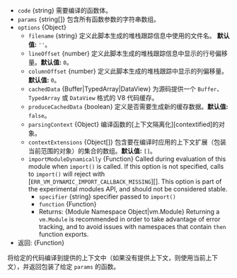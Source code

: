 <!-- YAML
added: v10.10.0
changes:
  - version: v14.1.0
    pr-url: https://github.com/nodejs/node/pull/32985
    description: The `importModuleDynamically` option is now supported.
-->
* `code` {string} 需要编译的函数体。
* `params` {string[]} 包含所有函数参数的字符串数组。
* `options` {Object}
  * `filename` {string} 定义此脚本生成的堆栈跟踪信息中使用的文件名。 **默认值:** `''`。
  * `lineOffset` {number} 定义此脚本生成的堆栈跟踪信息中显示的行号偏移量。**默认值:** `0`。
  * `columnOffset` {number} 定义此脚本生成的堆栈跟踪中显示的列偏移量。 **默认值:** `0`。
  * `cachedData` {Buffer|TypedArray|DataView} 为源码提供一个 `Buffer`、`TypedArray` 或 `DataView` 格式的 V8 代码缓存。
  * `produceCachedData` {boolean} 定义是否需要生成新的缓存数据。**默认值:** `false`。
  * `parsingContext` {Object} 编译函数的[上下文隔离化][contextified]的对象。
  * `contextExtensions` {Object[]}  包含要在编译时应用的上下文扩展（包装当前范围的对象）的集合的数组。**默认值:** `[]`。
  * `importModuleDynamically` {Function} Called during evaluation of this module
    when `import()` is called. If this option is not specified, calls to
    `import()` will reject with [`ERR_VM_DYNAMIC_IMPORT_CALLBACK_MISSING`][].
    This option is part of the experimental modules API, and should not be
    considered stable.
    * `specifier` {string} specifier passed to `import()`
    * `function` {Function}
    * Returns: {Module Namespace Object|vm.Module} Returning a `vm.Module` is
      recommended in order to take advantage of error tracking, and to avoid
      issues with namespaces that contain `then` function exports.
* 返回: {Function}

将给定的代码编译到提供的上下文中（如果没有提供上下文，则使用当前上下文），并返回包装了给定 `params` 的函数。
